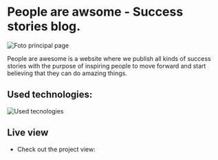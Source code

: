 # People are awsome - Success stories blog.

![Foto principal page](../MiPrimeraPaginaWeb/imagenes/Foto-principal-page.PNG)

People are awesome is a website where we publish all kinds of success stories with the purpose of inspiring people to move forward and start believing that they can do amazing things.


## Used technologies:
![Used tecnologies](../MiPrimeraPaginaWeb/imagenes/../imagenes/used-tecnologies.png)



## Live view

- Check out the project view: 
